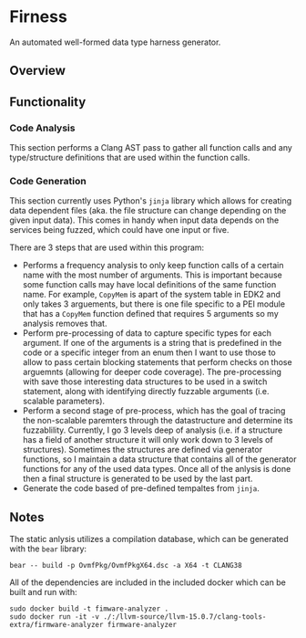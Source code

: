 # Firness

An automated well-formed data type harness generator. 

## Overview

## Functionality

### Code Analysis

This section performs a Clang AST pass to gather all function calls and any type/structure definitions that are used within the function calls.

### Code Generation

This section currently uses Python's `jinja` library which allows for creating data dependent files (aka. the file structure can change depending on the given input data). This comes in handy when input data depends on the services being fuzzed, which could have one input or five. 

There are 3 steps that are used within this program:
- Performs a frequency analysis to only keep function calls of a certain name with the most number of arguments. This is important because some function calls may have local definitions of the same function name. For example, `CopyMem` is apart of the system table in EDK2 and only takes 3 arguements, but there is one file specific to a PEI module that has a `CopyMem` function defined that requires 5 arguments so my analysis removes that.
- Perform pre-processing of data to capture specific types for each argument. If one of the arguments is a string that is predefined in the code or a specific integer from an enum then I want to use those to allow to pass certain blocking statements that perform checks on those arguemnts (allowing for deeper code coverage). The pre-processing with save those interesting data structures to be used in a switch statement, along with identifying directly fuzzable arguments (i.e. scalable parameters).
- Perform a second stage of pre-process, which has the goal of tracing the non-scalable paremters through the datastructure and determine its fuzzablility. Currently, I go 3 levels deep of analysis (i.e. if a structure has a field of another structure it will only work down to 3 levels of structures). Sometimes the structures are defined via generator functions, so I maintain a data structure that contains all of the generator functions for any of the used data types. Once all of the anlysis is done then a final structure is generated to be used by the last part.
- Generate the code based of pre-defined tempaltes from `jinja`.

## Notes

The static anlysis utilizes a compilation database, which can be generated with the `bear` library:

```
bear -- build -p OvmfPkg/OvmfPkgX64.dsc -a X64 -t CLANG38
```

All of the dependencies are included in the included docker which can be built and run with:

```
sudo docker build -t fimware-analyzer .
sudo docker run -it -v ./:/llvm-source/llvm-15.0.7/clang-tools-extra/firmware-analyzer firmware-analyzer
```